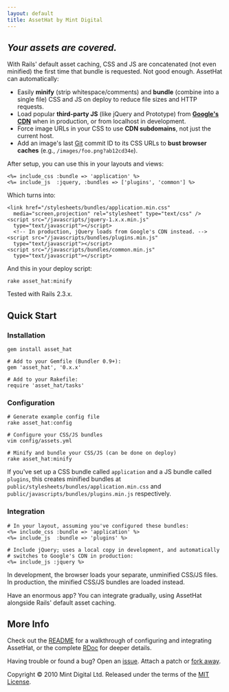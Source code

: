 ```yaml
---
layout: default
title: AssetHat by Mint Digital
---
```


## _Your assets are covered._ ##

With Rails' default asset caching, CSS and JS are concatenated (not even
minified) the first time that bundle is requested. Not good enough. AssetHat
can automatically:

* Easily **minify** (strip whitespace/comments) and **bundle** (combine into a
  single file) CSS and JS on deploy to reduce file sizes and HTTP requests.
* Load popular **third-party JS** (like jQuery and Prototype) from **[Google's
  CDN]** when in production, or from localhost in development.
* Force image URLs in your CSS to use **CDN subdomains**, not just the current
  host.
* Add an image's last [Git][] commit ID to its CSS URLs to **bust browser
  caches** (e.g., <code>/images/foo.png?ab12cd34e</code>).

[Git]:          http://git-scm.com/
[Google's CDN]: http://code.google.com/apis/ajaxlibs/

After setup, you can use this in your layouts and views:

    <%= include_css :bundle => 'application' %>
    <%= include_js  :jquery, :bundles => ['plugins', 'common'] %>

Which turns into:

    <link href="/stylesheets/bundles/application.min.css"
      media="screen,projection" rel="stylesheet" type="text/css" />
    <script src="/javascripts/jquery-1.x.x.min.js"
      type="text/javascript"></script>
      <!-- In production, jQuery loads from Google's CDN instead. -->
    <script src="/javascripts/bundles/plugins.min.js"
      type="text/javascript"></script>
    <script src="/javascripts/bundles/common.min.js"
      type="text/javascript"></script>

And this in your deploy script:

    rake asset_hat:minify

Tested with Rails 2.3.x.

## Quick Start ##

### Installation ###

    gem install asset_hat

    # Add to your Gemfile (Bundler 0.9+):
    gem 'asset_hat', '0.x.x'

    # Add to your Rakefile:
    require 'asset_hat/tasks'

### Configuration ###

    # Generate example config file
    rake asset_hat:config

    # Configure your CSS/JS bundles
    vim config/assets.yml

    # Minify and bundle your CSS/JS (can be done on deploy)
    rake asset_hat:minify

If you've set up a CSS bundle called `application` and a JS bundle called
`plugins`, this creates minified bundles at
`public/stylesheets/bundles/application.min.css` and
`public/javascripts/bundles/plugins.min.js` respectively.

### Integration ###

    # In your layout, assuming you've configured these bundles:
    <%= include_css :bundle => 'application' %>
    <%= include_js  :bundle => 'plugins' %>

    # Include jQuery; uses a local copy in development, and automatically
    # switches to Google's CDN in production:
    <%= include_js :jquery %>

In development, the browser loads your separate, unminified CSS/JS files. In
production, the minified CSS/JS bundles are loaded instead.

Have an enormous app? You can integrate gradually, using AssetHat alongside
Rails' default asset caching.

## More Info ##

Check out the [README][] for a walkthrough of configuring and integrating
AssetHat, or the complete [RDoc][] for deeper details.

Having trouble or found a bug? Open an [issue][]. Attach a patch or
[fork away][].

[README]:     http://github.com/mintdigital/asset_hat#readme
[RDoc]:       /asset_hat/doc/index.html
[issue]:      http://github.com/mintdigital/asset_hat/issues
[fork away]:  http://github.com/mintdigital/asset_hat/fork

Copyright © 2010 Mint Digital Ltd.
Released under the terms of the [MIT License][].

[MIT License]: http://github.com/mintdigital/asset_hat/blob/master/LICENSE
